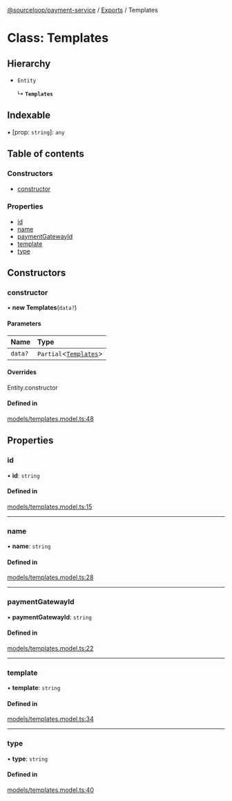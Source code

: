 [@sourceloop/payment-service](../README.md) / [Exports](../modules.md) / Templates

# Class: Templates

## Hierarchy

- `Entity`

  ↳ **`Templates`**

## Indexable

▪ [prop: `string`]: `any`

## Table of contents

### Constructors

- [constructor](Templates.md#constructor)

### Properties

- [id](Templates.md#id)
- [name](Templates.md#name)
- [paymentGatewayId](Templates.md#paymentgatewayid)
- [template](Templates.md#template)
- [type](Templates.md#type)

## Constructors

### constructor

• **new Templates**(`data?`)

#### Parameters

| Name | Type |
| :------ | :------ |
| `data?` | `Partial`<[`Templates`](Templates.md)\> |

#### Overrides

Entity.constructor

#### Defined in

[models/templates.model.ts:48](https://github.com/sourcefuse/loopback4-microservice-catalog/blob/68ec38a2a/services/payment-service/src/models/templates.model.ts#L48)

## Properties

### id

• **id**: `string`

#### Defined in

[models/templates.model.ts:15](https://github.com/sourcefuse/loopback4-microservice-catalog/blob/68ec38a2a/services/payment-service/src/models/templates.model.ts#L15)

___

### name

• **name**: `string`

#### Defined in

[models/templates.model.ts:28](https://github.com/sourcefuse/loopback4-microservice-catalog/blob/68ec38a2a/services/payment-service/src/models/templates.model.ts#L28)

___

### paymentGatewayId

• **paymentGatewayId**: `string`

#### Defined in

[models/templates.model.ts:22](https://github.com/sourcefuse/loopback4-microservice-catalog/blob/68ec38a2a/services/payment-service/src/models/templates.model.ts#L22)

___

### template

• **template**: `string`

#### Defined in

[models/templates.model.ts:34](https://github.com/sourcefuse/loopback4-microservice-catalog/blob/68ec38a2a/services/payment-service/src/models/templates.model.ts#L34)

___

### type

• **type**: `string`

#### Defined in

[models/templates.model.ts:40](https://github.com/sourcefuse/loopback4-microservice-catalog/blob/68ec38a2a/services/payment-service/src/models/templates.model.ts#L40)
